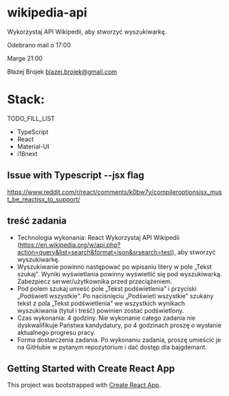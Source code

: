 # wikipedia-api
Wykorzystaj API Wikipedii, aby stworzyć wyszukiwarkę.

Odebrano mail o 17:00

Marge 21:00

Błażej Brojek
blazej.brojek@gmail.com

# Stack:
TODO_FILL_LIST
- TypeScript
- React
- Material-UI
- i18next

## Issue with Typescript --jsx flag
https://www.reddit.com/r/react/comments/k0bw7y/compileroptionsjsx_must_be_reactjsx_to_support/

## treść zadania
 - Technologia wykonania: React
Wykorzystaj API Wikipedii (https://en.wikipedia.org/w/api.php?action=query&list=search&format=json&srsearch=test), aby stworzyć wyszukiwarkę.
 - Wyszukiwanie powinno następować po wpisaniu litery w pole „Tekst szukaj”. Wyniki wyświetlania powinny wyświetlić się pod wyszukiwarką. Zabezpiecz serwer/użytkownika przed przeciążeniem.
 - Pod polem szukaj umieść pole „Tekst podświetlenia” i przyciski „Podświetl wszystkie”. Po naciśnięciu „Podświetl wszystkie” szukany tekst z pola „Tekst podświetlenia” we wszystkich wynikach wyszukiwania (tytuł i treść) powinien zostać podświetlony.  
 - Czas wykonania: 4 godziny. Nie wykonanie całego zadania nie dyskwalifikuje Państwa kandydatury, po 4 godzinach proszę o wysłanie aktualnego progresu pracy.
 - Forma dostarczenia zadania. Po wykonaniu zadania, proszę umieścić je na GitHubie w pytanym repozytorium i dać dostęp dla bajgdemant.

## Getting Started with Create React App

This project was bootstrapped with [Create React App](https://github.com/facebook/create-react-app).
